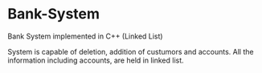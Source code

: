 # Bank-System
Bank System implemented in C++ (Linked List)

System is capable of deletion, addition of custumors and accounts. All the information including accounts, are held in linked list.
